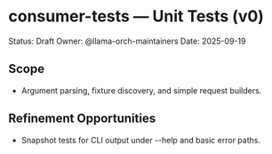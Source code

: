 # consumer-tests — Unit Tests (v0)

Status: Draft
Owner: @llama-orch-maintainers
Date: 2025-09-19

## Scope

- Argument parsing, fixture discovery, and simple request builders.

## Refinement Opportunities

- Snapshot tests for CLI output under --help and basic error paths.
